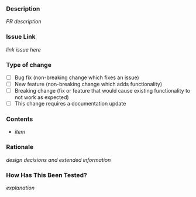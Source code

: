 ### Description

_PR description_

### Issue Link

_link issue here_

### Type of change

- [ ] Bug fix (non-breaking change which fixes an issue)
- [ ] New feature (non-breaking change which adds functionality)
- [ ] Breaking change (fix or feature that would cause existing functionality to not work as expected)
- [ ] This change requires a documentation update

### Contents

- _item_

### Rationale

_design decisions and extended information_

### How Has This Been Tested?

_explanation_
